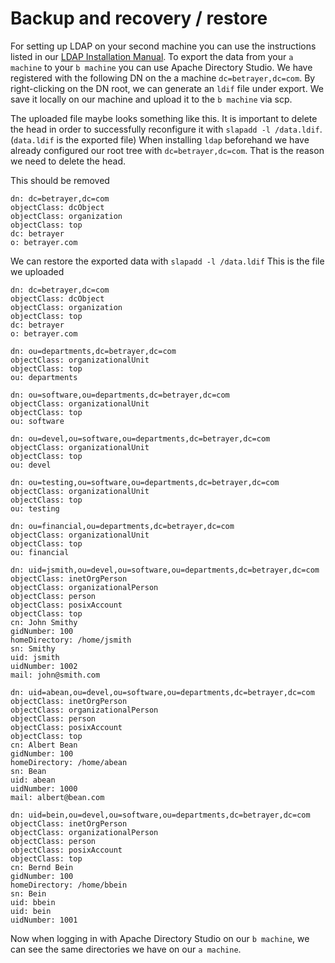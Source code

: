 # Backup and recovery / restore

For setting up LDAP on your second machine you can use the instructions listed in our [LDAP Installation Manual](/ldap/set-up/).
To export the data from your `a machine` to your `b machine` you can use Apache Directory Studio. We have registered with the following DN on the a machine `dc=betrayer,dc=com`. By right-clicking on the DN root, we can generate an `ldif` file under export. We save it locally on
our machine and upload it to the `b machine` via scp.

The uploaded file maybe looks something like this.
It is important to delete the head in order to successfully reconfigure it with `slapadd -l /data.ldif`. (`data.ldif` is the exported file) When installing `ldap` beforehand we have already configured our root tree with `dc=betrayer,dc=com`. That is the reason we need to delete the head.

This should be removed

```ssh
dn: dc=betrayer,dc=com
objectClass: dcObject
objectClass: organization
objectClass: top
dc: betrayer
o: betrayer.com
```

We can restore the exported data with `slapadd -l /data.ldif`
This is the file we uploaded

```ssh
dn: dc=betrayer,dc=com
objectClass: dcObject
objectClass: organization
objectClass: top
dc: betrayer
o: betrayer.com

dn: ou=departments,dc=betrayer,dc=com
objectClass: organizationalUnit
objectClass: top
ou: departments

dn: ou=software,ou=departments,dc=betrayer,dc=com
objectClass: organizationalUnit
objectClass: top
ou: software

dn: ou=devel,ou=software,ou=departments,dc=betrayer,dc=com
objectClass: organizationalUnit
objectClass: top
ou: devel

dn: ou=testing,ou=software,ou=departments,dc=betrayer,dc=com
objectClass: organizationalUnit
objectClass: top
ou: testing

dn: ou=financial,ou=departments,dc=betrayer,dc=com
objectClass: organizationalUnit
objectClass: top
ou: financial

dn: uid=jsmith,ou=devel,ou=software,ou=departments,dc=betrayer,dc=com
objectClass: inetOrgPerson
objectClass: organizationalPerson
objectClass: person
objectClass: posixAccount
objectClass: top
cn: John Smithy
gidNumber: 100
homeDirectory: /home/jsmith
sn: Smithy
uid: jsmith
uidNumber: 1002
mail: john@smith.com

dn: uid=abean,ou=devel,ou=software,ou=departments,dc=betrayer,dc=com
objectClass: inetOrgPerson
objectClass: organizationalPerson
objectClass: person
objectClass: posixAccount
objectClass: top
cn: Albert Bean
gidNumber: 100
homeDirectory: /home/abean
sn: Bean
uid: abean
uidNumber: 1000
mail: albert@bean.com

dn: uid=bein,ou=devel,ou=software,ou=departments,dc=betrayer,dc=com
objectClass: inetOrgPerson
objectClass: organizationalPerson
objectClass: person
objectClass: posixAccount
objectClass: top
cn: Bernd Bein
gidNumber: 100
homeDirectory: /home/bbein
sn: Bein
uid: bbein
uid: bein
uidNumber: 1001
```

Now when logging in with Apache Directory Studio on our `b machine`, we can see the same directories we have on our `a machine`.
